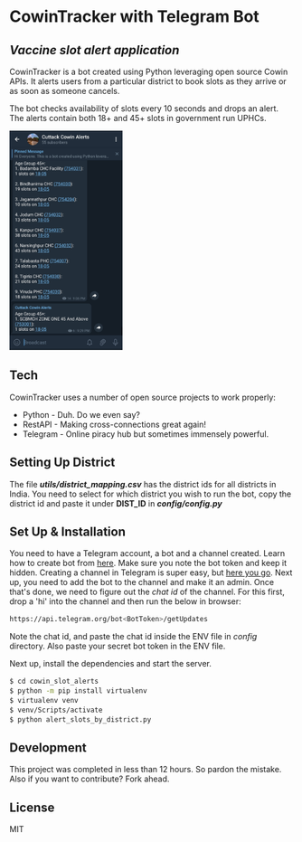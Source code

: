 # CowinTracker with Telegram Bot
## _Vaccine slot alert application_

CowinTracker is a bot created using Python leveraging open source Cowin APIs. It alerts users from a particular district to book slots as they arrive or as soon as someone cancels.

The bot checks availability of slots every 10 seconds and drops an alert. The alerts contain both 18+ and 45+ slots in government run UPHCs.


<img src="utils/files/Screenshot.jpg" width="200">

## Tech

CowinTracker uses a number of open source projects to work properly:
- Python - Duh. Do we even say?
- RestAPI - Making cross-connections great again!
- Telegram - Online piracy hub but sometimes immensely powerful.

## Setting Up District
The file **_utils/district_mapping.csv_** has the district ids for all districts in India. You need to select for which district you wish to run the bot, copy the district id and paste it under **DIST_ID** in **_config/config.py_**

## Set Up & Installation

You need to have a Telegram account, a bot and a channel created. 
Learn how to create bot from [here](https://core.telegram.org/bots#3-how-do-i-create-a-bot). Make sure you note the bot token and keep it hidden. Creating a channel in Telegram is super easy, but [here you go](https://olhardigital.com.br/en/2021/01/14/tira-duvidas/aprenda-a-criar-canais-no-telegram-pelo-celular/). Next up, you need to add the bot to the channel and make it an admin. Once that's done, we need to figure out the _chat id_ of the channel. For this first, drop a 'hi' into the channel and then run the below in browser:
```sh
https://api.telegram.org/bot<BotToken>/getUpdates
```

Note the chat id, and paste the chat id inside the ENV file in _config_ directory. Also paste your secret bot token in the ENV file.

Next up, install the dependencies and start the server.

```sh
$ cd cowin_slot_alerts
$ python -m pip install virtualenv 
$ virtualenv venv
$ venv/Scripts/activate
$ python alert_slots_by_district.py
```

## Development
This project was completed in less than 12 hours. So pardon the mistake. Also if you want to contribute? Fork ahead.


## License

MIT


